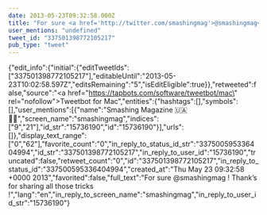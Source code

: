 ```yaml
---
date: 2013-05-23T09:32:58.000Z
title: "For sure <a href='http://twitter.com/smashingmag'>@smashingmag</a> ! Thank’s for sharing all those tricks !″"
user_mentions: "undefined"
tweet_id: "337501398772105217"
pub_type: "tweet"
---
```

{"edit_info":{"initial":{"editTweetIds":["337501398772105217"],"editableUntil":"2013-05-23T10:02:58.597Z","editsRemaining":"5","isEditEligible":true}},"retweeted":false,"source":"<a href=\"https://tapbots.com/software/tweetbot/mac\" rel=\"nofollow\">Tweetbot for Mac</a>","entities":{"hashtags":[],"symbols":[],"user_mentions":[{"name":"Smashing Magazine 🇺🇦 🏳️‍🌈","screen_name":"smashingmag","indices":["9","21"],"id_str":"15736190","id":"15736190"}],"urls":[]},"display_text_range":["0","62"],"favorite_count":"0","in_reply_to_status_id_str":"337500595336404994","id_str":"337501398772105217","in_reply_to_user_id":"15736190","truncated":false,"retweet_count":"0","id":"337501398772105217","in_reply_to_status_id":"337500595336404994","created_at":"Thu May 23 09:32:58 +0000 2013","favorited":false,"full_text":"For sure @smashingmag ! Thank’s for sharing all those tricks !","lang":"en","in_reply_to_screen_name":"smashingmag","in_reply_to_user_id_str":"15736190"}
